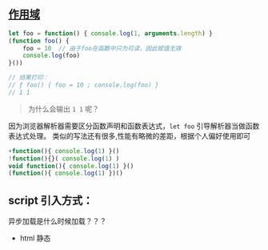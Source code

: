 ## [作用域](https://juejin.im/post/5c64d15d6fb9a049d37f9c20#heading-18)

```js
let foo = function() { console.log(1, arguments.length) }
(function foo() {
    foo = 10  // 由于foo在函数中只为可读，因此赋值无效
    console.log(foo)
}()) 

// 结果打印：  
// ƒ foo() { foo = 10 ; console.log(foo) }  
// 1 1
```

> 为什么会输出 `1 1` 呢？

因为浏览器解析器需要区分函数声明和函数表达式，`let foo` 引导解析器当做函数表达式处理。
类似的写法还有很多,性能有略微的差距，根据个人偏好使用即可
```js
+function(){ console.log(1) }()
!function(){}( console.log(1) )
void function(){ console.log(1) }()
(function(){ console.log(1) })()
```

## script 引入方式：
异步加载是什么时候加载？？？
- html 静态<script>引入
- js 动态插入<script>
- <script defer>: 异步加载，元素解析完成后执行
- <script async>: 异步加载，但执行时会阻塞元素渲染

## 代码的复用
当你发现任何代码开始写第二遍时，就要开始考虑如何复用。一般有以下的方式:

函数封装
继承
复制extend ？？
混入mixin
借用apply/call

## 19. babel编译原理
babylon 将 ES6/ES7 代码解析成 AST
babel-traverse 对 AST 进行遍历转译，得到新的 AST
新 AST 通过 babel-generator 转换成 ES5
在线代码转AST[https://astexplorer.net/](https://astexplorer.net/)

## 1. 跨标签页通讯
异步下，通过 window.open('about: blank') 和 tab.location.href = '*'


## cache 缓存
Cache-Control
Expires
Last-Modified
Etag

## TCP:
四次挥手
滑动窗口: 流量控制
拥塞处理

## Websocket 是一个 持久化的协议， 基于 http ， 服务端可以 主动 push
兼容：
FLASH Socket
长轮询： 定时发送 ajax
long poll： 发送 --> 有消息时再 response

## 7. [Node 的 Event Loop: 6个阶段](https://juejin.im/post/5c337ae06fb9a049bc4cd218)

## 4. 递归运用(斐波那契数列)： 爬楼梯问题
优化版本，纯函数可以用记忆函数优化？？

## 正则 
```js
var str= navigator.userAgent.toLowerCase(); 
var ver=str.match(/cpu iphone os (.*?) like mac os/);
console.log(ver)
// [
// 0: "cpu iphone os 11_0 like mac os"
// 1: "11_0"
// groups: undefined
// index: 21
// input: "mozilla/5.0 (iphone; cpu iphone os 11_0 like mac os x) applewebkit/604.1.38 (khtml, like gecko) version/11.0 mobile/15a372 safari/604.1"
// length: 2
// ]
```
